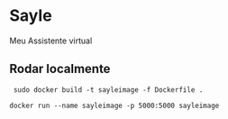# Sayle
Meu Assistente virtual


## Rodar localmente
` sudo docker build -t sayleimage -f Dockerfile .`

`docker run --name sayleimage -p 5000:5000 sayleimage`